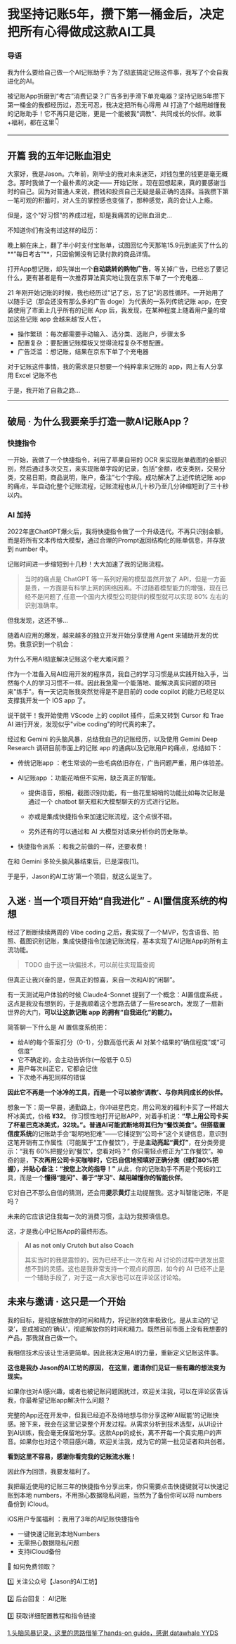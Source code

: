 # 我坚持记账5年，攒下第一桶金后，决定把所有心得做成这款AI工具

### 导语

我为什么要给自己做一个AI记账助手？为了彻底搞定记账这件事，我写了个会自我进化的AI。

被记账App折磨到“考古”消费记录？广告多到手滑下单充电器？坚持记账5年攒下第一桶金的我都经历过，忍无可忍，我决定把所有心得用 AI 打造了个越用越懂我的记账助手！它不再只是记账，更是一个能被我“调教”、共同成长的伙伴。故事+福利，都在这里👇

---

## 开篇 我的五年记账血泪史

大家好，我是Jason。六年前，刚毕业的我对未来迷茫，对钱包里的钱更是毫无概念。那时我做了一个最朴素的决定—— 开始记账 。现在回想起来，真的要感谢当时的自己。因为对普通人来说，攒钱和投资自己无疑是最正确的选择。当我攒下第一笔可观的积蓄时，对人生的掌控感也变强了，那种感觉，真的会让人上瘾。

但是，这个"好习惯"的养成过程，却是我痛苦的记账血泪史...

不知道你们有没有过这样的经历：

晚上躺在床上，翻了半小时支付宝账单，试图回忆今天那笔15.9元到底买了什么的**“每日考古”**，只因偷懒没有记录付款的商品详情。

打开App想记账，却先弹出一个**自动跳转的购物广告**，等关掉广告，已经忘了要记什么，更有甚者是有一次推荐算法真实地让我在京东下单了一个充电器...

21 年刚开始记账的时候，我也经历过"记了忘，忘了记"的恶性循环。一开始用了以随手记（那会还没有那么多的广告 doge）为代表的一系列传统记账 app，在安装使用了市面上几乎所有的记账 App 后，我发现，在某种程度上随着用户量的增加这些记账 app 会越来越‘反人性’。

- 操作繁琐 ：每次都需要手动输入、选分类、选账户，步骤太多
- 配置复杂 ：要配置记账模板又觉得流程复杂不想配置。
- 广告泛滥 ：想记账，结果在京东下单了个充电器

对于记账这件事情，我的需求是只想要一个纯粹拿来记账的 app，网上有人分享用 Excel 记账不也

于是，我开始了自救之路...

---

## 破局 · 为什么我要亲手打造一款AI记账App？

### 快捷指令

一开始，我做了一个快捷指令，利用了苹果自带的 OCR 来实现账单截图的金额识别，然后通过多次交互，来实现账单字段的记录，包括“金额，收支类别，交易分类，交易日期，商品说明，账户，备注”七个字段。成功解决了上述传统记账 app 的痛点，半自动化整个记账流程，记账流程也从几十秒乃至几分钟缩短到了三十秒以内。

### AI 加持

2022年底ChatGPT爆火后，我将快捷指令做了一个升级迭代。不再只识别金额，而是将所有文本传给大模型，通过合理的Prompt返回结构化的账单信息，并存放到 number 中。

记账时间进一步缩短到十几秒！大大加速了我的记账流程。

> 当时的痛点是 ChatGPT 等一系列好用的模型虽然开放了 API，但是一方面是贵，一方面是有科学上网的网络因素。不过随着模型能力的增强，现在已经不是问题了,任意一个国内大模型公司提供的模型就可以实现 80% 左右的识别准确率。

但我发现，这还不够...

随着AI应用的爆发，越来越多的独立开发开始分享使用 Agent 来辅助开发的优势。我意识到一个机会：

为什么不用AI彻底解决记账这个老大难问题？

作为一个准备入局AI应用开发的程序员，我自己的学习习惯是从实践开始入手，当然每个人的学习习惯不一样。因此我急需一个能落地、能解决真实问题的项目来"练手"。有一天记完账我突然觉得是不是目前的 code copilot 的能力已经足以支撑我开发一个 IOS app 了。

说干就干！我开始使用 VScode 上的 copilot 插件，后来又转到 Cursor 和 Trae AI 进行开发，发现似乎"vibe coding"的时代真的来了。

经过和 Gemini 的头脑风暴，总结我自己的记账经历，以及使用 Gemini Deep Research 调研目前市面上的记账 app 的通病以及记账用户的痛点，总结如下：

- 传统记账app ：老生常谈的一些毛病依旧存在，广告问题严重，用户体验差。

- AI记账app ：功能花哨但不实用，缺乏真正的智能。

  - 提供语音，照相，截图识别功能，有一些花里胡哨的功能比如每次记账是通过一个 chatbot 聊天框和大模型聊天的方式进行记账。

  - 亦或是集成快捷指令来加速记账流程，这个点很不错。
  - 另外还有的可以通过和 AI 大模型对话来分析你的历史账单。

- 快捷指令派系 ：和我之前做的一样，还要收费！

在和 Gemini 多轮头脑风暴结束后，已是深夜[1]。

于是乎，Jason的AI工坊’第一个项目，就这么诞生了。

## 入迷 · 当一个项目开始“自我进化” - AI置信度系统的构想

经过了断断续续两周的 Vibe coding 之后，我实现了一个MVP，包含语音、拍照、截图识别记账，集成快捷指令加速记账流程，基本实现了AI记账App的所有主流功能。

> TODO 由于这一块偏技术，可以前往实现篇查阅

但真正让我兴奋的是，但真正的惊喜，来自一次和AI的“闲聊”。

有一天测试用户体验的时候 Claude4-Sonnet 提到了一个概念：AI置信度系统 。这点是我没有想到的，于是我顺着这个思路去做了一些research，发现了一扇新世界的大门，**可以让这款记账 app 的拥有“自我进化”的能力。**

简答聊一下什么是 AI 置信度系统把：

- 给AI的每个答案打分（0-1），分数高低代表 AI 对某个结果的“确信程度”或“可信度”
- 它不确定的，会主动告诉你(一般低于 0.5)
- 用户每次纠正它，它都会记住
- 下次绝不再犯同样的错误

**因此它不再是一个冰冷的工具，而是一个可以被你‘调教’、与你共同成长的伙伴。**

想象一下：周一早晨，通勤路上，你冲进星巴克，用公司发的福利卡买了一杯超大杯冰美式，价格 **¥32**。 你习惯性地打开记账APP，对着手机说：**“早上用公司卡买了杯星巴克冰美式，32块。”。**普通AI可能武断地将其归为“餐饮美食”。但搭载**置信度系统**的记账助手会“聪明地犯难”——它捕捉到“公司卡”这个关键信息，意识到这笔开销有工作属性（可能属于“工作餐饮”），于是**主动亮起“黄灯”**，在分类旁提示：“我有 60%把握分到‘餐饮’，您看对吗？” 你只需轻点修正为“工作餐饮”。神奇的是，**下次再用公司卡买咖啡时，它已自信地预填好正确分类（绿灯80%把握），并贴心备注：“按您上次的指导！”** 从此，你的记账助手不再是个死板的工具，而是一个**懂得“提问”、善于“学习”、越用越懂你的智能伙伴**。

它对自己不那么自信的猜测，还会用**提示黄灯**主动提醒我。这才叫智能记账，不是吗？

未来的它应该记住我每一次的消费习惯，主动为我预填信息。

这，才是我心中记账App的最终形态。

> **AI as not only Crutch but also Coach**
>
> 其实当时的我是震惊的，因为已经不止一次在和 AI 讨论的过程中迸发出意想不到的灵感。这也是我非常支持一个观点的原因，如今的 AI 已经不止是一个辅助手段了，对于这一点大家也可以在评论区讨论哈。

## 未来与邀请 · 这只是一个开始

我的目标，是彻底解放你的时间和精力，将记账的效率极致化。是从主动的‘记录’，变成被动的‘确认’，彻底解放你的时间和精力。既然目前市面上没有我想要的产品，那我就自己做一个。

我相信技术应该让生活更简单。因此我决定用AI的力量，重新定义记账这件事。

**这也是我办 Jason的AI工坊的原因， 在这里，邀请你们见证一些有趣的想法变为现实。**

如果你也对AI感兴趣，或者也被记账问题困扰过，欢迎关注我，可以在评论区告诉我，你最希望记账app解决什么问题？

完整的App还在开发中，但我已经迫不及待地想与你分享这种‘AI赋能’的记账快感。接下来，我会在这里记录整个开发过程。从需求分析到技术选型，从UI设计到AI训练，我会毫无保留地分享。这款App的成长，离不开每一个真实用户的声音。如果你也对这个项目感兴趣，欢迎关注我，成为它的第一批见证者和共创者。

**看到这里不容易，感谢你看完我的记账流水账！** 

因此作为回馈，我要发福利了。

我把最近使用的记账三年的快捷指令分享出来，你只需要点击快捷键就可以快速记账到本地 numbers，不用担心数据隐私问题，当然为了备份你可以将 numbers 备份到 iCloud。

iOS用户专属福利 ：我用了3年的AI记账快捷指令

- 一键快速记账到本地Numbers
- 无需担心数据隐私问题
- 支持iCloud备份

🎁 如何免费领取？

1️⃣ 关注公众号【Jason的AI工坊】

2️⃣ 后台回复： AI记账 

3️⃣ 获取详细配置教程和指令链接



[1.头脑风暴记录，这里的思路借鉴了hands-on guide，感谢 datawhale YYDS](https://github.com/MisterWJC/SmartBookkeeping/tree/main/SmartBookkeeping-PRD/Requirement_Docs)